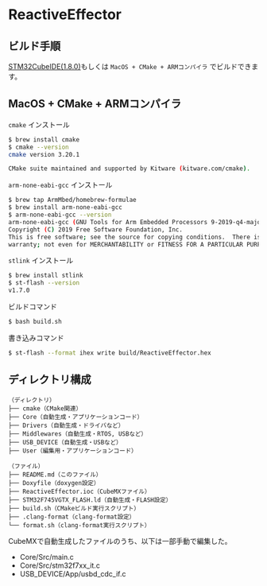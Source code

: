 ReactiveEffector
===

## ビルド手順

[STM32CubeIDE(1.8.0)](https://www.st.com/ja/development-tools/stm32cubeide.html)もしくは `MacOS + CMake + ARMコンパイラ` でビルドできます。

## MacOS + CMake + ARMコンパイラ

`cmake` インストール

```sh
$ brew install cmake
$ cmake --version
cmake version 3.20.1

CMake suite maintained and supported by Kitware (kitware.com/cmake).
```

`arm-none-eabi-gcc` インストール

```sh
$ brew tap ArmMbed/homebrew-formulae
$ brew install arm-none-eabi-gcc
$ arm-none-eabi-gcc --version
arm-none-eabi-gcc (GNU Tools for Arm Embedded Processors 9-2019-q4-major) 9.2.1 20191025 (release) [ARM/arm-9-branch revision 277599]
Copyright (C) 2019 Free Software Foundation, Inc.
This is free software; see the source for copying conditions.  There is NO
warranty; not even for MERCHANTABILITY or FITNESS FOR A PARTICULAR PURPOSE.
```

`stlink` インストール

```sh
$ brew install stlink
$ st-flash --version
v1.7.0
```

ビルドコマンド

```sh
$ bash build.sh
```

書き込みコマンド

```sh
$ st-flash --format ihex write build/ReactiveEffector.hex
```

## ディレクトリ構成

```
（ディレクトリ）
├── cmake（CMake関連）
├── Core（自動生成・アプリケーションコード）
├── Drivers（自動生成・ドライバなど）
├── Middlewares（自動生成・RTOS, USBなど）
├── USB_DEVICE（自動生成・USBなど）
├── User（編集用・アプリケーションコード）

（ファイル）
├── README.md（このファイル）
├── Doxyfile（doxygen設定）
├── ReactiveEffector.ioc（CubeMXファイル）
├── STM32F745VGTX_FLASH.ld（自動生成・FLASH設定）
├── build.sh（CMakeビルド実行スクリプト）
├── .clang-format（clang-format設定）
└── format.sh（clang-format実行スクリプト）
```

CubeMXで自動生成したファイルのうち、以下は一部手動で編集した。
* Core/Src/main.c
* Core/Src/stm32f7xx_it.c
* USB_DEVICE/App/usbd_cdc_if.c
